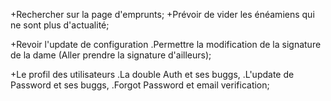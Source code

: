 +Rechercher sur la page d'emprunts;
+Prévoir de vider les énéamiens qui ne sont plus d'actualité;

+Revoir l'update de configuration
   .Permettre la modification de la signature de la dame (Aller prendre la signature d'ailleurs);

+Le profil des utilisateurs
   .La double Auth et ses buggs,
   .L'update de Password et ses buggs,
   .Forgot Password et email verification;

